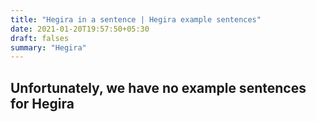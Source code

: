```yaml
---
title: "Hegira in a sentence | Hegira example sentences"
date: 2021-01-20T19:57:50+05:30
draft: falses
summary: "Hegira"
---
```

## Unfortunately, we have no example sentences for Hegira                 
